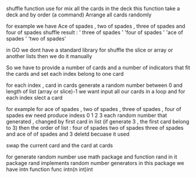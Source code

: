 shuffle function use for mix all the cards in the deck
this function take a deck and by order (a command) Arrange all cards randomly

for example we have Ace of spades , two of spades , three of spades  and four of spades
shuffle result : ' three of spades ' 'four of spades ' 'ace of spades ' 'two of spades'

in GO we dont have a standard library for shuffle the slice or array or another lists
then we do it manually

So we have to provide a number of cards and a number of indicators that fit the cards
and set each index belong to one card

for each index , card in cards
generate a random number between 0 and length of list (array or slice)-1
we want input all our cards in a loop and for each index slect a card

for example for ace of spades , two of spades , three of spades , four of spades ew need produce indexs 0 1 2 3 
each random number that generated , changed by first card in list
(if generate 3 , the first card belong to 3)
then the order of list : four of spades two of spades three of spades and ace of of spades
and 3 deletd becuase it used

swap the current card and the card at cards

for generate random number use math package and function rand in it
package rand implements random number generators
in this package we have intn function 
func intn(n int)int

